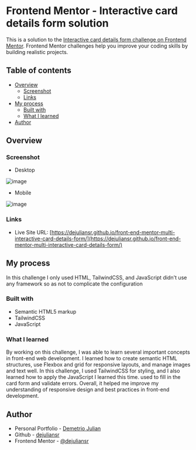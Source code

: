 # Frontend Mentor - Interactive card details form solution

This is a solution to the [Interactive card details form challenge on Frontend Mentor](https://www.frontendmentor.io/challenges/interactive-card-details-form-XpS8cKZDWw). Frontend Mentor challenges help you improve your coding skills by building realistic projects. 

## Table of contents

- [Overview](#overview)
  - [Screenshot](#screenshot)
  - [Links](#links)
- [My process](#my-process)
  - [Built with](#built-with)
  - [What I learned](#what-i-learned)
- [Author](#author)

## Overview

### Screenshot

- Desktop

![image](https://github.com/user-attachments/assets/612c1d08-5da3-4cb5-9ccc-e8f182b4a942)

- Mobile

![image](https://github.com/user-attachments/assets/1109b8b3-5e8f-44b6-b30c-2163a1ca0e6f)

### Links

- Live Site URL: [https://dejuliansr.github.io/front-end-mentor-multi-interactive-card-details-form/](https://dejuliansr.github.io/front-end-mentor-multi-interactive-card-details-form/)

## My process

In this challenge I only used HTML, TailwindCSS, and JavaScript didn't use any framework so as not to complicate the configuration

### Built with

- Semantic HTML5 markup
- TailwindCSS
- JavaScript

### What I learned

By working on this challenge, I was able to learn several important concepts in front-end web development. I learned how to create semantic HTML structures, use Flexbox and grid for responsive layouts, and manage images and text well. In this challenge, I used TailwindCSS for styling, and I also learned how to apply the JavaScript I learned this time. used to fill in the card form and validate errors. Overall, it helped me improve my understanding of responsive design and best practices in front-end development.

## Author

- Personal Portfolio - [Demetrio Julian](https://dejulian.netlify.app)
- Github - [dejuliansr](https://github.com/dejuliansr)
- Frontend Mentor - [@dejuliansr](https://www.frontendmentor.io/profile/dejuliansr)
